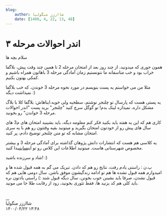 ```yaml
---
blog:
    author: شااززز منگولیا
    date: [1400, 4, 22, 13, 48]
---
```

# اندر احوالات مرحله ۳

<div class="cnt">
سلام بچه ها<p></p>

<p>همون جوری که میدونید، از چند روز بعد از امتحان مرحله 2 تا همین چند وقت پیش، بلاگفا خراب بود و خب متاسفانه ما نتونستیم زمان آمادگی مرحله 3 باهاتون همراه باشیم و کمکی بهتون بکنیم.</p>
<p>مثلا من می خواستم یه پست بنویسم در مورد نحوه مرحله 3 خوندن، که خب بلاگفا نمیذاشت دیگه :)</p>

<p>یه پستی هست که پارسال تو چلنجر نوشتم، سطحیه ولی خوبه.ایناهاش: بلاگفا کلا با بلاگ مشکل داره، نمیذاره لینک بدم! تو گوگل سرچ کنید "چلنجر" برید پست "اندر احوالات مرحله 3 خواندن" رو بخونید.</p>
<p>کاری هم که این یه هفته باید بکنید فکر کنم معلومه دیگه، باید بشینید امتحان های م3 های سال های پیش رو از خودتون امتحان بگیرید و میتونید بقیه وقتتون رو هم با یه سری امتحان مشابه که تو متن چلنجر توضیح دادم، پر کنید.</p>

<p>یه کلاسی هم هست که انتشارات دانش پژوهان گذاشته برای آمادگی مرحله 3 و بیشتر مخصوص شهرستانی هاست. میتونید اطلاعات این کلاس رو تو این<a href="http://irolympiad.com/index.php?act=viewDoc&amp;docId=24" target="_blank" title="باشگاه دانش پژوهان جوان">سایت</a>پیدا کنید.</p>

<p>شاد و سرزنده باشید! :)</p>

<p>پ.ن : راستی یادم رفت، نتایج رو هم که دادن. تبریک می گم به همه قبول شده ها و امیدوارم همه قبول نشده ها هم تو ادامه زندگیشون موفق باشن. سال دومی هایی هم که قبول نشدن، صرفا باید بشینن خوب بخونن، سال دیگه قبول شند :) راستی یادتون نره باید کلی هم کد بزنید ها، فقط تئوری بخونید، زود از رقابت طلا جا می مونید.</p>
<br/>,,,
</div>

<div class="blog-info">
    <div class="blog-author">شااززز منگولیا</div>
    <div class="blog-date">۱۴۰۰/۰۴/۲۲ ۱۳:۴۸</div>
</div>

